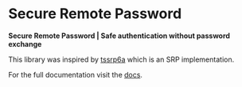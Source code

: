# Secure Remote Password
**Secure Remote Password | Safe authentication without password exchange**

This library was inspired by [tssrp6a](https://github.com/midonet/tssrp6a) which is an SRP implementation.

For the full documentation visit the [docs](https://project-christopher.com/docs/srp/installation).
